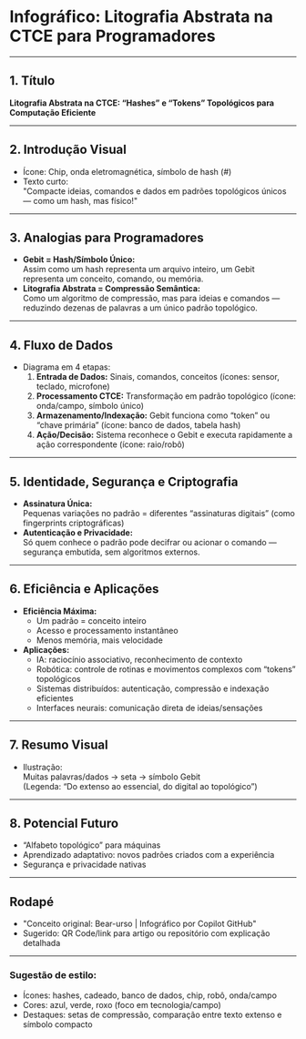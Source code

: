# Infográfico: Litografia Abstrata na CTCE para Programadores

---

## 1. Título
**Litografia Abstrata na CTCE: “Hashes” e “Tokens” Topológicos para Computação Eficiente**

---

## 2. Introdução Visual
- Ícone: Chip, onda eletromagnética, símbolo de hash (#)
- Texto curto:  
  "Compacte ideias, comandos e dados em padrões topológicos únicos — como um hash, mas físico!"

---

## 3. Analogias para Programadores

- **Gebit = Hash/Símbolo Único:**  
  Assim como um hash representa um arquivo inteiro, um Gebit representa um conceito, comando, ou memória.
- **Litografia Abstrata = Compressão Semântica:**  
  Como um algoritmo de compressão, mas para ideias e comandos — reduzindo dezenas de palavras a um único padrão topológico.

---

## 4. Fluxo de Dados

- Diagrama em 4 etapas:
  1. **Entrada de Dados:** Sinais, comandos, conceitos (ícones: sensor, teclado, microfone)
  2. **Processamento CTCE:** Transformação em padrão topológico (ícone: onda/campo, símbolo único)
  3. **Armazenamento/Indexação:** Gebit funciona como “token” ou “chave primária” (ícone: banco de dados, tabela hash)
  4. **Ação/Decisão:** Sistema reconhece o Gebit e executa rapidamente a ação correspondente (ícone: raio/robô)

---

## 5. Identidade, Segurança e Criptografia

- **Assinatura Única:**  
  Pequenas variações no padrão = diferentes “assinaturas digitais” (como fingerprints criptográficas)
- **Autenticação e Privacidade:**  
  Só quem conhece o padrão pode decifrar ou acionar o comando — segurança embutida, sem algoritmos externos.

---

## 6. Eficiência e Aplicações

- **Eficiência Máxima:**  
  - Um padrão = conceito inteiro  
  - Acesso e processamento instantâneo  
  - Menos memória, mais velocidade
- **Aplicações:**  
  - IA: raciocínio associativo, reconhecimento de contexto  
  - Robótica: controle de rotinas e movimentos complexos com “tokens” topológicos  
  - Sistemas distribuídos: autenticação, compressão e indexação eficientes  
  - Interfaces neurais: comunicação direta de ideias/sensações

---

## 7. Resumo Visual

- Ilustração:  
  Muitas palavras/dados → seta → símbolo Gebit  
  (Legenda: “Do extenso ao essencial, do digital ao topológico”)

---

## 8. Potencial Futuro

- “Alfabeto topológico” para máquinas
- Aprendizado adaptativo: novos padrões criados com a experiência
- Segurança e privacidade nativas

---

## Rodapé

- "Conceito original: Bear-urso | Infográfico por Copilot GitHub"
- Sugerido: QR Code/link para artigo ou repositório com explicação detalhada

---

### Sugestão de estilo:
- Ícones: hashes, cadeado, banco de dados, chip, robô, onda/campo
- Cores: azul, verde, roxo (foco em tecnologia/campo)
- Destaques: setas de compressão, comparação entre texto extenso e símbolo compacto